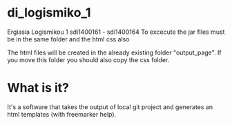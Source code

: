# di_logismiko_1
Ergiasia Logismikou 1 sdi1400161 - sdi1400164
To excecute the jar files must be in the same folder and the html css also

The html files will be created in the already existing folder "output_page".
If you move this folder you should also copy the css folder.

# What is it?
It's a software that takes the output of local git project and generates 
an html templates (with freemarker help).
